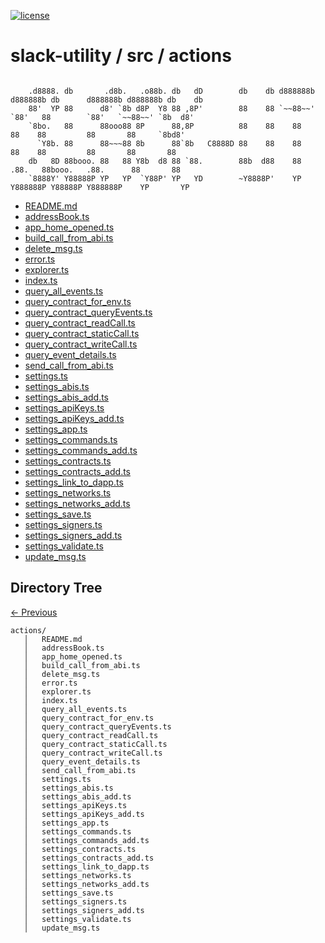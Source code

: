 
[![license](https://img.shields.io/github/license/jamesisaac/react-native-background-task.svg)](https://opensource.org/licenses/MIT)


# slack-utility / src / actions

```

    .d8888. db       .d8b.   .o88b. db   dD        db    db d888888b d888888b db      d888888b d888888b db    db 
    88'  YP 88      d8' `8b d8P  Y8 88 ,8P'        88    88 `~~88~~'   `88'   88        `88'   `~~88~~' `8b  d8' 
    `8bo.   88      88ooo88 8P      88,8P          88    88    88       88    88         88       88     `8bd8'  
      `Y8b. 88      88~~~88 8b      88`8b   C8888D 88    88    88       88    88         88       88       88    
    db   8D 88booo. 88   88 Y8b  d8 88 `88.        88b  d88    88      .88.   88booo.   .88.      88       88    
    `8888Y' Y88888P YP   YP  `Y88P' YP   YD        ~Y8888P'    YP    Y888888P Y88888P Y888888P    YP       YP    
```


 - [README.md](./README.md) - [addressBook.ts](./addressBook.ts) - [app_home_opened.ts](./app_home_opened.ts) - [build_call_from_abi.ts](./build_call_from_abi.ts) - [delete_msg.ts](./delete_msg.ts) - [error.ts](./error.ts) - [explorer.ts](./explorer.ts) - [index.ts](./index.ts) - [query_all_events.ts](./query_all_events.ts) - [query_contract_for_env.ts](./query_contract_for_env.ts) - [query_contract_queryEvents.ts](./query_contract_queryEvents.ts) - [query_contract_readCall.ts](./query_contract_readCall.ts) - [query_contract_staticCall.ts](./query_contract_staticCall.ts) - [query_contract_writeCall.ts](./query_contract_writeCall.ts) - [query_event_details.ts](./query_event_details.ts) - [send_call_from_abi.ts](./send_call_from_abi.ts) - [settings.ts](./settings.ts) - [settings_abis.ts](./settings_abis.ts) - [settings_abis_add.ts](./settings_abis_add.ts) - [settings_apiKeys.ts](./settings_apiKeys.ts) - [settings_apiKeys_add.ts](./settings_apiKeys_add.ts) - [settings_app.ts](./settings_app.ts) - [settings_commands.ts](./settings_commands.ts) - [settings_commands_add.ts](./settings_commands_add.ts) - [settings_contracts.ts](./settings_contracts.ts) - [settings_contracts_add.ts](./settings_contracts_add.ts) - [settings_link_to_dapp.ts](./settings_link_to_dapp.ts) - [settings_networks.ts](./settings_networks.ts) - [settings_networks_add.ts](./settings_networks_add.ts) - [settings_save.ts](./settings_save.ts) - [settings_signers.ts](./settings_signers.ts) - [settings_signers_add.ts](./settings_signers_add.ts) - [settings_validate.ts](./settings_validate.ts) - [update_msg.ts](./update_msg.ts)
## Directory Tree
[<- Previous](https://github.com/marc-aurele-besner/slack-utility)
```
actions/
   │   README.md
   │   addressBook.ts
   │   app_home_opened.ts
   │   build_call_from_abi.ts
   │   delete_msg.ts
   │   error.ts
   │   explorer.ts
   │   index.ts
   │   query_all_events.ts
   │   query_contract_for_env.ts
   │   query_contract_queryEvents.ts
   │   query_contract_readCall.ts
   │   query_contract_staticCall.ts
   │   query_contract_writeCall.ts
   │   query_event_details.ts
   │   send_call_from_abi.ts
   │   settings.ts
   │   settings_abis.ts
   │   settings_abis_add.ts
   │   settings_apiKeys.ts
   │   settings_apiKeys_add.ts
   │   settings_app.ts
   │   settings_commands.ts
   │   settings_commands_add.ts
   │   settings_contracts.ts
   │   settings_contracts_add.ts
   │   settings_link_to_dapp.ts
   │   settings_networks.ts
   │   settings_networks_add.ts
   │   settings_save.ts
   │   settings_signers.ts
   │   settings_signers_add.ts
   │   settings_validate.ts
   │   update_msg.ts
```
